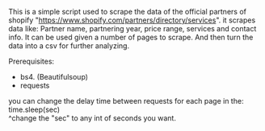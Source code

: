 This is a simple script used to scrape the data of the official partners of shopify "https://www.shopify.com/partners/directory/services".
it scrapes data like: Partner name, partnering year, price range, services and contact info. It can be used given a number of pages to scrape. And then turn the data into a csv for further analyzing. 

Prerequisites:
* bs4. (Beautifulsoup)
* requests

you can change the delay time between requests for each page in the:
time.sleep(sec)  
^change the "sec" to any int of seconds you want. 
